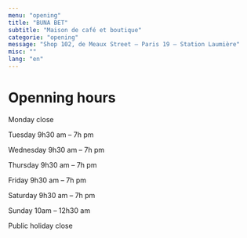 ```yaml
---
menu: "opening"
title: "BUNA BET"
subtitle: "Maison de café et boutique"
categorie: "opening"
message: "Shop 102, de Meaux Street – Paris 19 – Station Laumière"
misc: ""
lang: "en"
---
```

# Openning hours

Monday close

Tuesday 9h30 am – 7h pm

Wednesday 9h30 am – 7h pm

Thursday 9h30 am – 7h pm

Friday 9h30 am – 7h pm

Saturday 9h30 am – 7h pm

Sunday 10am – 12h30 am

Public holiday close

